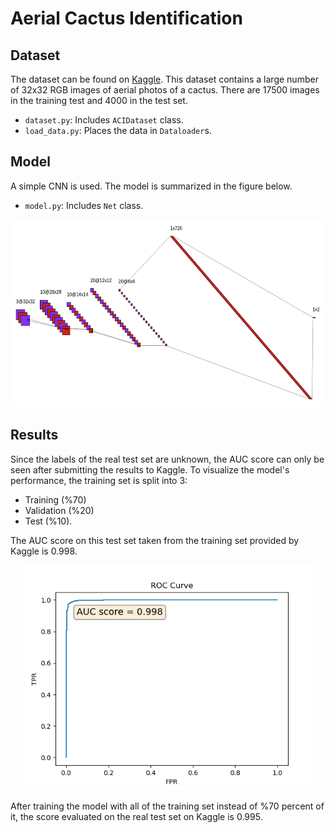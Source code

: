 # Aerial Cactus Identification

## Dataset

The dataset can be found on [Kaggle](https://www.kaggle.com/c/aerial-cactus-identification/data). This dataset contains a large number of 32x32 RGB images of aerial photos of a cactus. There are 17500 images in the training test and 4000 in the test set. 

* `dataset.py`: Includes `ACIDataset` class.
* `load_data.py`: Places the data in `Dataloader`s.

## Model

A simple CNN is used. The model is summarized in the figure below.

* `model.py`: Includes `Net` class.

<p align="center">
  <img width="600" height="300" src="./nn.png">
</p>

## Results

Since the labels of the real test set are unknown, the AUC score can only be seen after submitting the results to Kaggle. To visualize the model's performance, the training set is split into 3: 

* Training (%70)
* Validation (%20)
* Test (%10).

The AUC score on this test set taken from the training set provided by Kaggle is 0.998. 

<p align="center">
  <img width="480" height="360" src="./auc_graph.png">
</p>

After training the model with all of the training set instead of %70 percent of it, the score evaluated on the real test set on Kaggle is 0.995.


